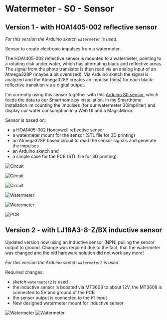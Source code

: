 # Watermeter - S0 - Sensor

## Version 1 - with HOA1405-002 reflective sensor

*For this version the Arduino sketch `watermeter` is used.*

Sensor to create electronic impulses from a watermeter.

The HOA1405-002 reflective sensor is mounted to a watermeter, pointing to a rotating disk under water, which has alternating black and reflective areas. The signal from the photo transistor is then read via an analog input of an Atmega328P (maybe a bit oversized). Via Arduino sketch the signal is analyzed and the Atmega328P creates an impulse (5ms) for each black-reflective transition via a digital output.

I'm currently using this sensor together with this [Arduino S0 sensor](https://github.com/mtiews/arduino-s0-sensor), which feeds the data to our Smarthome.py installation. In my Smarthome installation im counting the impulses (for our watermeter 30imp/liter) and display our water consumption in a Web UI and a MagicMirror.

Sensor is based on:
* a HOA1405-002 Honeywell reflective sensor
* a watermeter mount for the sensor (STL file for 3D printing)
* an Atmega328P based circuit to read the sensor signals and generate the impulses
* an Arduino sketch and
* a simple case for the PCB (STL file for 3D printing).

![Circuit](circuit/watermeter.png)

![Circuit](mount_and_case/watermeter_hoa1405_sensor_mount.png)

![Circuit](mount_and_case/watermeter_circuit_case.png)

![Watermeter](assets/watermeter.jpg)

![Watermeter](assets/watermeter_with_sensor_1.jpg)

![PCB](assets/pcb.jpg)

## Version 2 - with LJ18A3-8-Z/BX inductive sensor

Updated version now using an inductive sensor (NPN) pulling the sensor output to ground. Change was required due to the fact, that the watermeter was changed and the old hardware solution did not work any more!

*For this version the Arduino sketch `watermeter2` is used.*

Required changes:
* sketch `watermeter2` is used
* the inductive sensor is boosted via MT3608 to about 12V, the MT3608 is connected to 5V and ground of the PCB
* the sensor output is connected to the `PT` input
* New designed watermeter mount for inductive sensor

![Watermeter](mount_and_case/watermeter_inductive_sensor_mount.png)
![Watermeter](assets/watermeter2_with_sensor.jpg)
